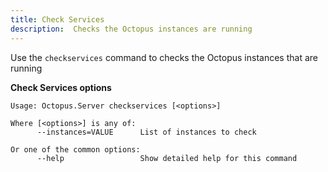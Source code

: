 ```yaml
---
title: Check Services
description:  Checks the Octopus instances are running
---
```


Use the `checkservices` command to checks the Octopus instances that are running

**Check Services options**

```text
Usage: Octopus.Server checkservices [<options>]

Where [<options>] is any of:
      --instances=VALUE      List of instances to check

Or one of the common options:
      --help                 Show detailed help for this command
```
